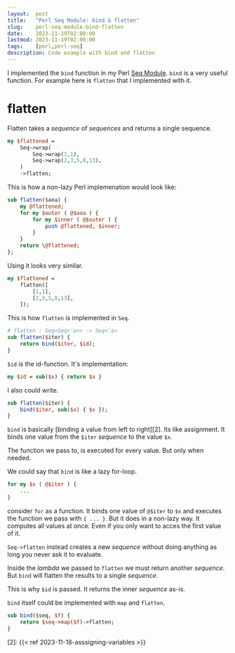 ```yaml
---
layout:  post
title:   "Perl Seq Module: bind & flatten"
slug:    perl-seq-module-bind-flatten
date:    2023-11-19T02:00:00
lastmod: 2023-11-19T02:00:00
tags:    [perl,perl-seq]
description: Code example with bind and flatten
---
```


I implemented the `bind` function in my Perl [Seq Module][1]. `bind` is
a very useful function. For example here is `flatten` that I implemented with
it.

# flatten

Flatten takes a *sequence* of *sequences* and returns a single sequence.

```perl
my $flattened =
    Seq->wrap(
        Seq->wrap(1,1),
        Seq->wrap(2,3,5,8,13),
    )
    ->flatten;
```

This is how a non-lazy Perl implemenation would look like:

```perl
sub flatten($aoa) {
    my @flattened;
    for my $outer ( @$aoa ) {
        for my $inner ( @$outer ) {
            push @flattened, $inner;
        }
    }
    return \@flattened;
};
```

Using it looks very similar.

```perl
my $flattened =
    flatten([
        [1,1],
        [2,3,5,8,13],
    ]);
```

This is how `flatten` is implemented in `Seq`.

```perl
# flatten : Seq<Seq<'a>> -> Seq<'a>
sub flatten($iter) {
    return bind($iter, $id);
}
```

`$id` is the id-function. It's implementation:

```perl
my $id = sub($x) { return $x }
```

I also could write.

```perl
sub flatten($iter) {
    bind($iter, sub($x) { $x });
}
```

`bind` is basically [binding a value from left to right][2]. Its like
assignment. It binds one value from the `$iter` *sequence* to the value `$x`.

The function we pass to, is executed for every value. But only when needed.

We could say that `bind` is like a lazy for-loop.

```perl
for my $x ( @$iter ) {
    ...
}
```

consider `for` as a function. It binds one value of `@$iter` to `$x` and executes
the function we pass with `{ ... }`. But it does in a non-lazy way. It computes
all values at once. Even if you only want to acces the first value of it.

`Seq->flatten` instead creates a new *sequence* without doing anything as long
you never ask it to evaluate.

Inside the *lambda* we passed to `flatten` we must return another *sequence*.
But `bind` will flatten the results to a single *sequence*.

This is why `$id` is passed. It returns the inner *sequence* as-is.

`bind` itself could be implemented with `map` and `flatten`.

```perl
sub bind($seq, $f) {
    return $seq->map($f)->flatten;
}
```

[1]: https://github.com/DavidRaab/Seq
[2]: {{< ref 2023-11-18-asssigning-variables >}}